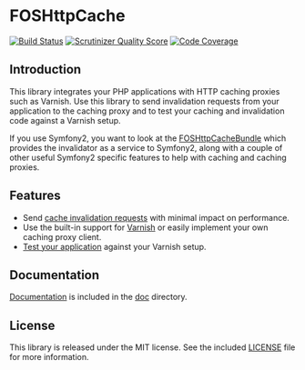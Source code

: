 FOSHttpCache
============
[![Build Status](https://travis-ci.org/ddeboer/FOSHttpCache.png?branch=master)](https://travis-ci.org/ddeboer/FOSHttpCache)
[![Scrutinizer Quality Score](https://scrutinizer-ci.com/g/ddeboer/FOSHttpCache/badges/quality-score.png?s=5b808e92306a54228a81378ec20a47bb5313a5c7)](https://scrutinizer-ci.com/g/ddeboer/FOSHttpCache/)
[![Code Coverage](https://scrutinizer-ci.com/g/ddeboer/FOSHttpCache/badges/coverage.png?s=f9f57d6b28285f38782b38a08b1dbdb24901a764)](https://scrutinizer-ci.com/g/ddeboer/FOSHttpCache/)


Introduction
------------

This library integrates your PHP applications with HTTP caching proxies such as Varnish.
Use this library to send invalidation requests from your application to the caching proxy
and to test your caching and invalidation code against a Varnish setup.

If you use Symfony2, you want to look at the [FOSHttpCacheBundle](https://github.com/FriendsOfSymfony/FOSHttpCacheBundle)
which provides the invalidator as a service to Symfony2, along with a couple of
other useful Symfony2 specific features to help with caching and caching proxies.

Features
--------

* Send [cache invalidation requests](doc/cache-invalidator.md) with minimal impact on performance.
* Use the built-in support for [Varnish](doc/varnish.md) or easily implement your own caching proxy client.
* [Test your application](doc/testing-your-application.md) against your Varnish setup.

Documentation
-------------

[Documentation](doc/index.md) is included in the [doc](doc/index.md) directory.

License
-------

This library is released under the MIT license. See the included
[LICENSE](LICENSE) file for more information.
